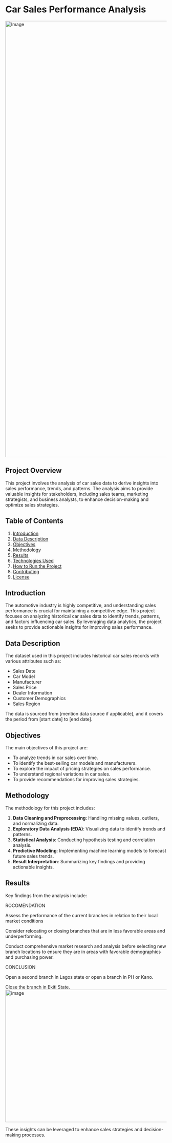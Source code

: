 # Car Sales Performance Analysis


<img width="2048" height="1360" alt="Image" src="https://github.com/user-attachments/assets/8baf9c6a-6aed-4b4d-abd7-8df76ce63ca3" />


## Project Overview

This project involves the analysis of car sales data to derive insights into sales performance, trends, and patterns. The analysis aims to provide valuable insights for stakeholders, including sales teams, marketing strategists, and business analysts, to enhance decision-making and optimize sales strategies.

## Table of Contents

1. [Introduction](#introduction)
2. [Data Description](#data-description)
3. [Objectives](#objectives)
4. [Methodology](#methodology)
5. [Results](#results)
6. [Technologies Used](#technologies-used)
7. [How to Run the Project](#how-to-run-the-project)
8. [Contributing](#contributing)
9. [License](#license)

## Introduction

The automotive industry is highly competitive, and understanding sales performance is crucial for maintaining a competitive edge. This project focuses on analyzing historical car sales data to identify trends, patterns, and factors influencing car sales. By leveraging data analytics, the project seeks to provide actionable insights for improving sales performance.

## Data Description

The dataset used in this project includes historical car sales records with various attributes such as:

- Sales Date
- Car Model
- Manufacturer
- Sales Price
- Dealer Information
- Customer Demographics
- Sales Region

The data is sourced from [mention data source if applicable], and it covers the period from [start date] to [end date].

## Objectives

The main objectives of this project are:

- To analyze trends in car sales over time.
- To identify the best-selling car models and manufacturers.
- To explore the impact of pricing strategies on sales performance.
- To understand regional variations in car sales.
- To provide recommendations for improving sales strategies.

## Methodology

The methodology for this project includes:

1. **Data Cleaning and Preprocessing**: Handling missing values, outliers, and normalizing data.
2. **Exploratory Data Analysis (EDA)**: Visualizing data to identify trends and patterns.
3. **Statistical Analysis**: Conducting hypothesis testing and correlation analysis.
4. **Predictive Modeling**: Implementing machine learning models to forecast future sales trends.
5. **Result Interpretation**: Summarizing key findings and providing actionable insights.

## Results

Key findings from the analysis include:

ROCOMENDATION

 Assess the performance of the current branches in relation to their local market conditions

  Consider relocating or closing branches that are in less favorable areas and underperforming.

  Conduct comprehensive market research and analysis before selecting new branch locations to ensure they are in areas with favorable demographics and purchasing power.


CONCLUSION

 Open a second branch in Lagos state or open a branch in PH or Kano.

 Close the branch in Ekiti State.
<img width="1732" height="413" alt="image" src="https://github.com/user-attachments/assets/df01e36d-cca5-42cd-9210-abd4c7d00179" />


These insights can be leveraged to enhance sales strategies and decision-making processes.

